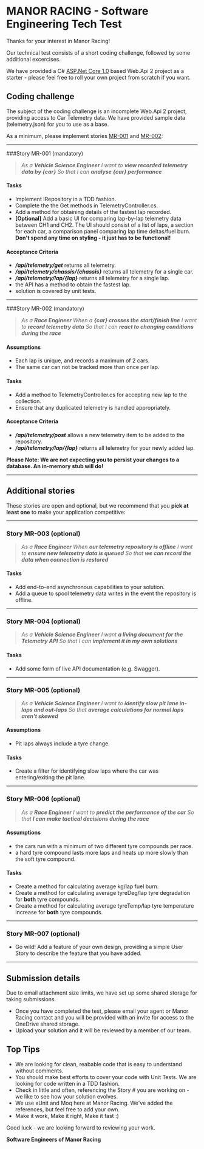 # MANOR RACING - Software Engineering Tech Test

Thanks for your interest in Manor Racing! 

Our technical test consists of a short coding challenge, followed by some additional excercises.

We have provided a C# [ASP.Net Core 1.0](https://blogs.msdn.microsoft.com/webdev/2016/06/27/announcing-asp-net-core-1-0/) based Web.Api 2 project as a starter - please feel free to roll your own project from scratch if you want.

## Coding challenge
The subject of the coding challenge is an incomplete Web.Api 2 project, providing access to Car Telemetry data. 
We have provided sample data (telemetry.json) for you to use as a base.

As a minimum, please implement stories [MR-001](#Story-MR-001-(mandatory)) and [MR-002](#Story-MR-002-(mandatory)):

---

###Story MR-001 (mandatory)

> _As a **Vehicle Science Engineer**_ 
> _I want to **view recorded telemetry data by {car}**_ 
> _So that I can **analyse {car} performance**_

#### Tasks
- Implement IRepository<Telemetry> in a TDD fashion.
- Complete the the Get methods in TelemetryController.cs.
- Add a method for obtaining details of the fastest lap recorded.
- **[Optional]** Add a basic UI for comparing lap-by-lap telemetry data between CH1 and CH2. The UI should consist of a list of laps, a section for each car, a comparison panel comparing lap time deltas/fuel burn. **Don't spend any time on styling - it just has to be functional!**

#### Acceptance Criteria
 - _**/api/telemetry/get**_ returns all telemetry.
 - _**/api/telemetry/chassis/{chassis}**_ returns all telemetry for a single car.
 - _**/api/telemetry/lap/{lap}**_ returns all telemetry for a single lap.
 - the API has a method to obtain the fastest lap.
 - solution is covered by unit tests.

---

###Story MR-002 (mandatory)

> _As a **Race Engineer**_
> _When a **{car} crosses the start/finish line**_
> _I want to **record telemetry data**_
> _So that I can **react to changing conditions during the race**_

#### Assumptions
- Each lap is unique, and records a maximum of 2 cars.
- The same car can not be tracked more than once per lap.

#### Tasks
- Add a method to TelemetryController.cs for accepting new lap to the collection.
- Ensure that any duplicated telemetry is handled appropriately.

#### Acceptance Criteria
 - _**/api/telemetry/post**_ allows a new telemetry item to be added to the repository.
 - _**/api/telemetry/lap/{lap}**_ returns all telemetry for your newly added lap.

**Please Note: We are not expecting you to persist your changes to a database. An in-memory stub will do!**

---

## Additional stories
These stories are open and optional, but we recommend that you **pick at least one** to make your application competitive:

---

### Story MR-003 (optional)

> _As a **Race Engineer**_
> _When **our telemetry repository is offline**_
> _I want to **ensure new telemetry data is queued**_
> _So that **we can record the data when connection is restored**_

#### Tasks
- Add end-to-end asynchronous capabilities to your solution.
- Add a queue to spool telemetry data writes in the event the repository is offline.

---

### Story MR-004 (optional)

> _As a **Vehicle Science Engineer**_
> _I want **a living document for the Telemetry API**_
> _So that I can **implement it in my own solutions**_

#### Tasks
- Add some form of live API documentation (e.g. Swagger).

---

### Story MR-005 (optional)

> _As a **Vehicle Science Engineer**_
> _I want to **identify slow pit lane in-laps and out-laps**_
> _So that **average calculations for normal laps aren't skewed**_

#### Assumptions
- Pit laps always include a tyre change.

#### Tasks
- Create a filter for identifying slow laps where the car was entering/exiting the pit lane.

---

### Story MR-006 (optional)

> _As a **Race Engineer**_
> _I want to **predict the performance of the car**_
> _So that **I can make tactical decisions during the race**_

#### Assumptions
- the cars run with a minimum of two different tyre compounds per race. 
- a hard tyre compound lasts more laps and heats up more slowly than the soft tyre compound.

#### Tasks
- Create a method for calculating average kg/lap fuel burn.
- Create a method for calculating average tyreDeg/lap tyre degradation for **both** tyre compounds.
- Create a method for calculating average tyreTemp/lap tyre temperature increase for **both** tyre compounds.

---

### Story MR-007 (optional)
- Go wild! Add a feature of your own design, providing a simple User Story to describe the feature that you have added.

---

## Submission details
Due to email attachment size limits, we have set up some shared storage for taking submissions.

- Once you have completed the test, please email your agent or Manor Racing contact and you will be provided with an invite for access to the OneDrive shared storage. 
- Upload your solution and it will be reviewed by a member of our team.

## Top Tips
- We are looking for clean, reabable code that is easy to understand without comments.
- You should make best efforts to cover your code with Unit Tests. We are looking for code written in a TDD fashion.
- Check in little and often, referencing the Story # you are working on - we like to see how your solution evolves.
- We use xUnit and Moq here at Manor Racing. We've added the references, but feel free to add your own.
- Make it work, Make it right, Make it fast :)

Good luck - we are looking forward to reviewing your work.

**Software Engineers of Manor Racing**
